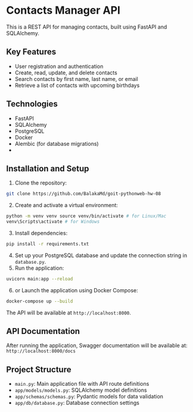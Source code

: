 # Contacts Manager API

This is a REST API for managing contacts, built using FastAPI and SQLAlchemy.

## Key Features

- User registration and authentication
- Create, read, update, and delete contacts
- Search contacts by first name, last name, or email
- Retrieve a list of contacts with upcoming birthdays


## Technologies

- FastAPI
- SQLAlchemy
- PostgreSQL
- Docker
- Alembic (for database migrations)
- 
## Installation and Setup

1. Clone the repository:
 ```bash
git clone https://github.com/BalakaMd/goit-pythonweb-hw-08
 ```
2. Create and activate a virtual environment:
 ```bash
python -m venv venv source venv/bin/activate # for Linux/Mac
venv\Scripts\activate # for Windows
 ```
3. Install dependencies:
 ```bash
pip install -r requirements.txt
 ```
4. Set up your PostgreSQL database and update the connection string in `database.py`.
5. Run the application:
 ```bash
uvicorn main:app --reload
 ```
6. or Launch the application using Docker Compose:
 ```bash
docker-compose up --build
 ```

The API will be available at `http://localhost:8000`.

## API Documentation

After running the application, Swagger documentation will be available at:
`http://localhost:8000/docs`

## Project Structure

- `main.py`: Main application file with API route definitions
- `app/models/models.py`: SQLAlchemy model definitions
- `app/schemas/schemas.py`: Pydantic models for data validation
- `app/db/database.py`: Database connection settings

